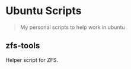 # Ubuntu Scripts

> My personal scripts to help work in ubuntu

## zfs-tools

Helper script for ZFS.
